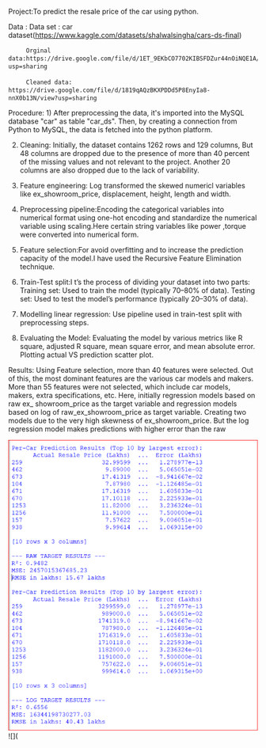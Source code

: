 Project:To predict the resale price of the car  using python.
         
 Data :  Data set : car dataset(https://www.kaggle.com/datasets/shalwalsingha/cars-ds-final)
 
         Orginal data:https://drive.google.com/file/d/1ET_9EKbCO7702KIBSFDZur44nOiNQE1A/view?usp=sharing
         
         Cleaned data: https://drive.google.com/file/d/1819qAQzBKXPDDd5P8EnyIa8-nnX0b13N/view?usp=sharing
         
  Procedure: 1)   After  preprocessing  the data, it's    imported into the MySQL database "car" as table   "car_ds".    Then, by creating a connection from Python to MySQL, the data is fetched into the python platform.

2)   Cleaning: Initially, the dataset contains 1262 rows and 129 columns, But 48 columns are  dropped  due to the presence of  more than 40 percent of the missing values and not relevant to the project. Another 20 columns are also dropped due to the lack of variability.

3)   Feature engineering: Log transformed the skewed numericl variables like  ex_showroom_price,     displacement, height, length and width.

4)   Preprocessing pipeline:Encoding the categorical variables into numerical format using one-hot encoding and standardize the numerical variable using scaling.Here certain string variables like power ,torque  were converted into numerical form.

5)   Feature selection:For avoid overfitting and to increase the prediction capacity of the model.I have used the Recursive Feature Elimination technique.
6)  Train-Test split:I t’s the process of dividing your dataset into two parts:
     Training set: Used to train the model (typically 70–80% of data).
     Testing set: Used to test the model’s performance (typically 20–30% of data).
7)    Modelling linear regression: Use pipeline used in   train-test split  with preprocessing steps.
8)    Evaluating the Model: Evaluating the model by various metrics like R square, adjusted R square, mean square error, and mean absolute  error. Plotting actual VS prediction scatter plot.

             
 Results:        Using Feature selection, more than 40 features were selected. Out of this, the most  dominant features are the  various car models and makers. More  than 55 features were not selected, which include car models, makers, extra specifications, etc. Here, initially regression models based on raw ex_ showroom_price as the target variable  and regression models  based on log of raw_ex_showroom_price as target variable. Creating two models due to    the very high skewness of ex_showroom_price. But the log regression model makes predictions with higher error than the raw  

          

 
 ![](https://github.com/Jobinb7/Car_resale_price_prediction/blob/ddebb743035ae3b598711c1b2265dbfe7a43ef0b/log_raw_regression.PNG?raw=true)        
 ![](       
         
         
